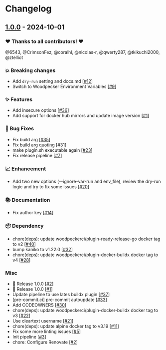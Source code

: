 # Changelog

## [1.0.0](https://github.com/coralhl/woodpecker-kaniko-plugin/releases/tag/1.0.0) - 2024-10-01

### ❤️ Thanks to all contributors! ❤️

@6543, @CrimsonFez, @coralhl, @nicolas-r, @qwerty287, @tkikuchi2000, @ztelliot

### 💥 Breaking changes

- Add `dry-run` setting and docs.md [[#12](https://github.com/coralhl/woodpecker-kaniko-plugin/pull/12)]
- Switch to Woodpecker Environment Variables [[#9](https://github.com/coralhl/woodpecker-kaniko-plugin/pull/9)]

### ✨ Features

- Add insecure options [[#36](https://github.com/coralhl/woodpecker-kaniko-plugin/pull/36)]
- Add support for docker hub mirrors and update image version [[#1](https://github.com/coralhl/woodpecker-kaniko-plugin/pull/1)]

### 🐛 Bug Fixes

- Fix build arg [[#35](https://github.com/coralhl/woodpecker-kaniko-plugin/pull/35)]
- Fix build arg quoting [[#31](https://github.com/coralhl/woodpecker-kaniko-plugin/pull/31)]
- make plugin.sh executable again [[#23](https://github.com/coralhl/woodpecker-kaniko-plugin/pull/23)]
- Fix release pipeline [[#7](https://github.com/coralhl/woodpecker-kaniko-plugin/pull/7)]

### 📈 Enhancement

- Add two new options (--ignore-var-run and env_file), review the dry-run logic and try to fix some issues [[#20](https://github.com/coralhl/woodpecker-kaniko-plugin/pull/20)]

### 📚 Documentation

- Fix author key [[#14](https://github.com/coralhl/woodpecker-kaniko-plugin/pull/14)]

### 📦️ Dependency

- chore(deps): update woodpeckerci/plugin-ready-release-go docker tag to v2 [[#40](https://github.com/coralhl/woodpecker-kaniko-plugin/pull/40)]
- bump kaniko to v1.22.0 [[#32](https://github.com/coralhl/woodpecker-kaniko-plugin/pull/32)]
- chore(deps): update woodpeckerci/plugin-docker-buildx docker tag to v4 [[#28](https://github.com/coralhl/woodpecker-kaniko-plugin/pull/28)]

### Misc

- 🎉 Release 1.0.0 [[#2](https://github.com/coralhl/woodpecker-kaniko-plugin/pull/2)]
- 🎉 Release 1.0.0 [[#1](https://github.com/coralhl/woodpecker-kaniko-plugin/pull/1)]
- Update pipeline to use lates buildx plugin [[#37](https://github.com/coralhl/woodpecker-kaniko-plugin/pull/37)]
- [pre-commit.ci] pre-commit autoupdate [[#33](https://github.com/coralhl/woodpecker-kaniko-plugin/pull/33)]
- Add CODEOWNERS [[#30](https://github.com/coralhl/woodpecker-kaniko-plugin/pull/30)]
- chore(deps): update woodpeckerci/plugin-docker-buildx docker tag to v3 [[#22](https://github.com/coralhl/woodpecker-kaniko-plugin/pull/22)]
- Use cleartext username [[#21](https://github.com/coralhl/woodpecker-kaniko-plugin/pull/21)]
- chore(deps): update alpine docker tag to v3.19 [[#11](https://github.com/coralhl/woodpecker-kaniko-plugin/pull/11)]
- Fix some more linting issues [[#5](https://github.com/coralhl/woodpecker-kaniko-plugin/pull/5)]
- Init pipeline [[#3](https://github.com/coralhl/woodpecker-kaniko-plugin/pull/3)]
- chore: Configure Renovate [[#2](https://github.com/coralhl/woodpecker-kaniko-plugin/pull/2)]
